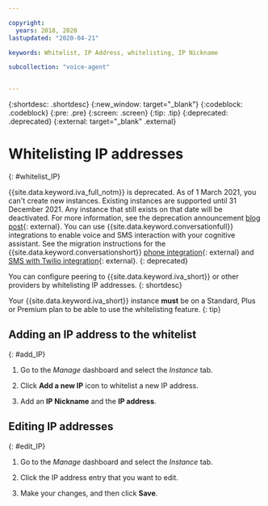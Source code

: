 ```yaml
---

copyright:
  years: 2018, 2020
lastupdated: "2020-04-21"

keywords: Whitelist, IP Address, whitelisting, IP Nickname

subcollection: "voice-agent"


---
```


{:shortdesc: .shortdesc}
{:new_window: target="_blank"}
{:codeblock: .codeblock}
{:pre: .pre}
{:screen: .screen}
{:tip: .tip}
{:deprecated: .deprecated}
{:external: target="_blank" .external}

# Whitelisting IP addresses
{: #whitelist_IP}

{{site.data.keyword.iva_full_notm}} is deprecated. As of 1 March 2021, you can't create new instances. Existing instances are supported until 31 December 2021. Any instance that still exists on that date will be deactivated. For more information, see the deprecation announcement [blog post](https://community.ibm.com/community/user/watsonapps/blogs/mitch-mason1/2021/02/08/announcing-voice-agent-with-watson-deprecation){: external}. You can use {{site.data.keyword.conversationfull}} integrations to enable voice and SMS interaction with your cognitive assistant. See the migration instructions for the {{site.data.keyword.conversationshort}} [phone integration](/docs/assistant?topic=assistant-deploy-phone#deploy-phone-migrate-from-va){: external} and [SMS with Twilio integration](/docs/assistant?topic=assistant-deploy-sms#deploy-sms-migrate-from-va){: external}.
{: deprecated}

You can configure peering to {{site.data.keyword.iva_short}} or other providers by whitelisting IP addresses.
{: shortdesc}

Your {{site.data.keyword.iva_short}} instance **must** be on a Standard, Plus or Premium plan to be able to use the whitelisting feature. 
{: tip}

## Adding an IP address to the whitelist
{: #add_IP}

1. Go to the _Manage_ dashboard and select the _Instance_ tab.

1. Click **Add a new IP** icon to whitelist a new IP address.

1. Add an **IP Nickname** and the **IP address**.

## Editing IP addresses
{: #edit_IP}

1. Go to the _Manage_ dashboard and select the _Instance_ tab.

1. Click the IP address entry that you want to edit.

1. Make your changes, and then click **Save**.
